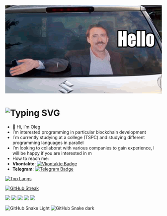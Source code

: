 ![Header](https://github.com/wr479/wr479/blob/main/hello-2(1).gif)
=======
![Typing SVG](https://readme-typing-svg.herokuapp.com?font=Fira+Code&pause=1000&vCenter=true&width=435&lines=Hello+everyone!+I+am+Oleg.+;I+am+engaged+in+programming.)
=======


- 👋 Hi, I’m Oleg 
- I’m interested programming in particular blockchain development
- I`m currently studying at a college (TSPC) and studying different programming languages in parallel
- I’m looking to collaborat  with various companies to gain experience, I will be happy if you are interested in m
- How to reach me: 
- **Vkontakte**: [![Vkontakte Badge](https://icons8.ru/icon/13975/вконтакте)](https://vk.com/icecreamka163)
- **Telegram**: [![Telegram Badge](https://img.shields.io/badge/t.me%2Fwr479-gfg-green)](https://t.me/@Wr479)

[![Top Langs](https://github-readme-stats.vercel.app/api/top-langs/?username=anuraghazra)](https://github.com/anuraghazra/github-readme-stats)


[![GitHub Streak](https://github-readme-streak-stats.herokuapp.com/?user=DenverCoder1)](https://git.io/streak-stats)


![](https://github-profile-summary-cards.vercel.app/api/cards/profile-details?username=daniilshat&theme=solarized_dark)
![](https://github-profile-summary-cards.vercel.app/api/cards/most-commit-language?username=daniilshat&theme=solarized_dark)
![](https://github-profile-summary-cards.vercel.app/api/cards/repos-per-language?username=daniilshat&theme=solarized_dark)
![](https://github-profile-summary-cards.vercel.app/api/cards/stats?username=daniilshat&theme=solarized_dark)
![](https://github-profile-summary-cards.vercel.app/api/cards/productive-time?username=daniilshat&theme=solarized_dark)


![GitHub Snake Light](github-snake.svg#gh-light-mode-only)
![GitHub Snake dark](github-snake-dark.svg#gh-dark-mode-only)
